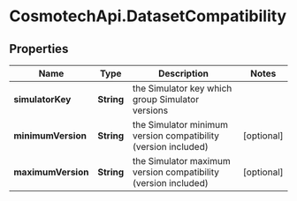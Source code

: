 # CosmotechApi.DatasetCompatibility

## Properties

Name | Type | Description | Notes
------------ | ------------- | ------------- | -------------
**simulatorKey** | **String** | the Simulator key which group Simulator versions | 
**minimumVersion** | **String** | the Simulator minimum version compatibility (version included) | [optional] 
**maximumVersion** | **String** | the Simulator maximum version compatibility (version included) | [optional] 


